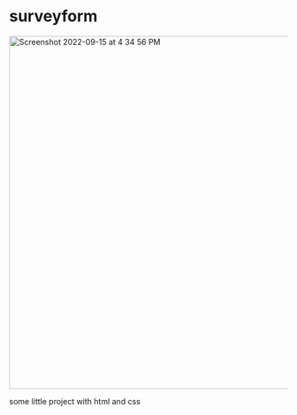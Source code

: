 # surveyform

<img width="638" alt="Screenshot 2022-09-15 at 4 34 56 PM" src="https://user-images.githubusercontent.com/94402081/190448189-d6381e9e-c204-4c3c-ac25-39461bc23c8d.png">

some little project with html and css
